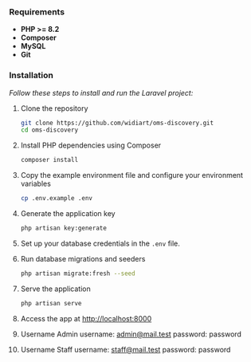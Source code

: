 ### Requirements
- **PHP >= 8.2**
- **Composer** 
- **MySQL** 
- **Git** 

### Installation

_Follow these steps to install and run the Laravel project:_

1. Clone the repository
    ```sh
    git clone https://github.com/widiart/oms-discovery.git
    cd oms-discovery
    ```
2. Install PHP dependencies using Composer
    ```sh
    composer install
    ```
3. Copy the example environment file and configure your environment variables
    ```sh
    cp .env.example .env
    ```
4. Generate the application key
    ```sh
    php artisan key:generate
    ```
5. Set up your database credentials in the `.env` file.

6. Run database migrations and seeders
    ```sh
    php artisan migrate:fresh --seed
    ```
7. Serve the application
    ```sh
    php artisan serve
    ```
8. Access the app at [http://localhost:8000](http://localhost:8000)

9. Username Admin
    username: admin@mail.test
    password: password
   
10. Username Staff
    username: staff@mail.test
    password: password
